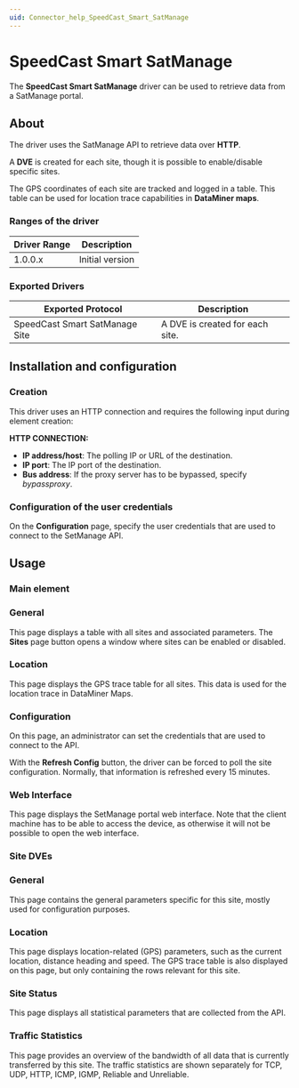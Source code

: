```yaml
---
uid: Connector_help_SpeedCast_Smart_SatManage
---
```


# SpeedCast Smart SatManage

The **SpeedCast Smart SatManage** driver can be used to retrieve data from a SatManage portal.

## About

The driver uses the SatManage API to retrieve data over **HTTP**.

A **DVE** is created for each site, though it is possible to enable/disable specific sites.

The GPS coordinates of each site are tracked and logged in a table. This table can be used for location trace capabilities in **DataMiner maps**.

### Ranges of the driver

| **Driver Range** | **Description** |
|------------------|-----------------|
| 1.0.0.x          | Initial version |

### Exported Drivers

| **Exported Protocol**          | **Description**                 |
|--------------------------------|---------------------------------|
| SpeedCast Smart SatManage Site | A DVE is created for each site. |

## Installation and configuration

### Creation

This driver uses an HTTP connection and requires the following input during element creation:

**HTTP CONNECTION:**

- **IP address/host**: The polling IP or URL of the destination.
- **IP port**: The IP port of the destination.
- **Bus address**: If the proxy server has to be bypassed, specify *bypassproxy*.

### Configuration of the user credentials

On the **Configuration** page, specify the user credentials that are used to connect to the SetManage API.

## Usage

### Main element

### General

This page displays a table with all sites and associated parameters. The **Sites** page button opens a window where sites can be enabled or disabled.

### Location

This page displays the GPS trace table for all sites. This data is used for the location trace in DataMiner Maps.

### Configuration

On this page, an administrator can set the credentials that are used to connect to the API.

With the **Refresh Config** button, the driver can be forced to poll the site configuration. Normally, that information is refreshed every 15 minutes.

### Web Interface

This page displays the SetManage portal web interface. Note that the client machine has to be able to access the device, as otherwise it will not be possible to open the web
interface.

### Site DVEs

### General

This page contains the general parameters specific for this site, mostly used for configuration purposes.

### Location

This page displays location-related (GPS) parameters, such as the current location, distance heading and speed. The GPS trace table is also displayed on this page, but only containing the rows relevant for this site.

### Site Status

This page displays all statistical parameters that are collected from the API.

### Traffic Statistics

This page provides an overview of the bandwidth of all data that is currently transferred by this site. The traffic statistics are shown separately for TCP, UDP, HTTP, ICMP, IGMP, Reliable and Unreliable.
